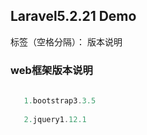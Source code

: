 ## Laravel5.2.21 Demo

标签（空格分隔）： 版本说明

### web框架版本说明

```javascript
   
   1.bootstrap3.3.5
   
   2.jquery1.12.1
```
